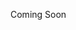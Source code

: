 <webui-data data-page-title="Newsletter Management" data-page-subtitle=""></webui-data>

<webui-quote theme="warning">
Coming Soon
</webui-quote>
